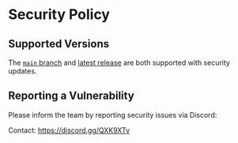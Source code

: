 # Security Policy

## Supported Versions

The [`main` branch](https://github.com/86Box/86Box/tree/master) and [latest release](https://github.com/86Box/86Box/releases) are both supported with security updates.

## Reporting a Vulnerability

Please inform the team by reporting security issues via Discord:

Contact: https://discord.gg/QXK9XTv
